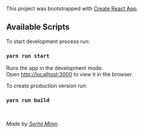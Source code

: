 This project was bootstrapped with [Create React App](https://github.com/facebook/create-react-app).

## Available Scripts

To start development process run:

### `yarn run start`

Runs the app in the development mode.<br>
Open [http://localhost:3000](http://localhost:3000) to view it in the browser.

To create production version run:

### `yarn run build`
<br>

_Made by [Serhii Minin](https://twitter.com/serhiiminin)_
